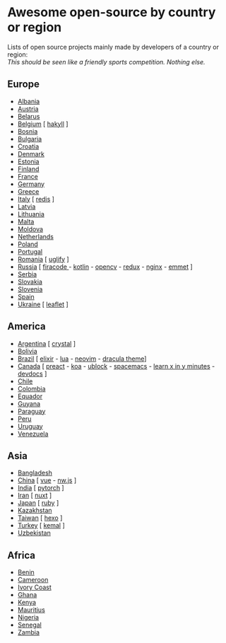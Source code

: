 # Awesome open-source by country or region

Lists of open source projects mainly made by developers of a country or region:  
*This should be seen like a friendly sports competition. Nothing else.*

## Europe

- [Albania](https://github.com/redjanym/awesome-made-by-albanians)
- [Austria](https://github.com/IonicaBizau/made-in-austria)
- [Belarus](https://github.com/IonicaBizau/made-in-belarus)
- [Belgium](https://github.com/IonicaBizau/made-in-belgium) [ [hakyll](https://github.com/jaspervdj/hakyll) ]
- [Bosnia](https://github.com/IonicaBizau/made-in-bosnia)
- [Bulgaria](https://github.com/IonicaBizau/made-in-bulgaria)
- [Croatia](https://github.com/IonicaBizau/made-in-croatia)
- [Denmark](https://github.com/IonicaBizau/made-in-denmark)
- [Estonia](https://github.com/IonicaBizau/made-in-estonia)
- [Finland](https://github.com/IonicaBizau/made-in-finland)
- [France](https://github.com/IonicaBizau/made-in-france)
- [Germany](https://github.com/mvximenko/awesome-made-by-germans)
- [Greece](https://github.com/IonicaBizau/made-in-greece)
- [Italy](https://github.com/IonicaBizau/made-in-italy) [ [redis](https://github.com/redis/redis) ]
- [Latvia](https://github.com/IonicaBizau/made-in-latvia)
- [Lithuania](https://github.com/IonicaBizau/made-in-lithuania)
- [Malta](https://github.com/IonicaBizau/made-in-malta)
- [Moldova](https://github.com/IonicaBizau/made-in-moldova)
- [Netherlands](https://github.com/IonicaBizau/made-in-netherlands)
- [Poland](https://github.com/IonicaBizau/made-in-poland)
- [Portugal](https://github.com/IonicaBizau/made-in-portugal)
- [Romania](https://github.com/IonicaBizau/made-in-romania) [ [uglify](https://github.com/mishoo/UglifyJS) ]
- [Russia](https://github.com/igoradamenko/awesome-made-by-russians) [ [firacode ](https://github.com/tonsky/FiraCode) - [kotlin](https://github.com/JetBrains/kotlin) - [opencv](https://github.com/opencv/opencv) - [redux](https://github.com/reduxjs/redux) - [nginx](https://github.com/nginx/nginx) - [emmet](https://github.com/emmetio/emmet) ]
- [Serbia](https://github.com/IonicaBizau/made-in-serbia)
- [Slovakia](https://github.com/IonicaBizau/made-in-slovakia)
- [Slovenia](https://github.com/IonicaBizau/made-in-slovenia)
- [Spain](https://github.com/IonicaBizau/made-in-spain)
- [Ukraine](https://github.com/chernivtsijs/made-in-ukraine) [ [leaflet](https://github.com/Leaflet/Leaflet) ]

## America

- [Argentina](https://github.com/IonicaBizau/made-in-argentina) [ [crystal](https://github.com/crystal-lang/crystal) ]
- [Bolivia](https://github.com/IonicaBizau/made-in-bolivia)
- [Brazil](https://github.com/felipefialho/awesome-made-by-brazilians) [ [elixir](https://github.com/elixir-lang/elixir) - [lua](https://github.com/lua/lua) - [neovim](https://github.com/neovim/neovim) - [dracula theme](https://github.com/dracula/dracula-theme)]
- [Canada](https://github.com/suguru03/made-in-canada) [ [preact](https://github.com/preactjs/preact) - [koa](https://github.com/koajs/koa) - [ublock](https://github.com/gorhill/uBlock) - [spacemacs](https://github.com/syl20bnr/spacemacs) - [learn x in y minutes](https://github.com/adambard/learnxinyminutes-docs) - [devdocs](https://github.com/freeCodeCamp/devdocs) ]
- [Chile](https://github.com/IonicaBizau/made-in-chile)
- [Colombia](https://github.com/IonicaBizau/made-in-colombia)
- [Equador](https://github.com/IonicaBizau/made-in-ecuador)
- [Guyana](https://github.com/IonicaBizau/made-in-guyana)
- [Paraguay](https://github.com/IonicaBizau/made-in-paraguay)
- [Peru](https://github.com/IonicaBizau/made-in-peru)
- [Uruguay](https://github.com/IonicaBizau/made-in-uruguay)
- [Venezuela](https://github.com/IonicaBizau/made-in-venezuela)

## Asia

- [Bangladesh](https://github.com/made-in-bangladesh/made-in-bangladesh)
- [China](https://github.com/JN-H/awesome-made-by-chinese) [ [vue](https://github.com/vuejs/vue) - [nw.js](https://github.com/nwjs/nw.js) ]
- [India](https://github.com/jeswinsimon/awesome-made-by-indians) [ [pytorch](https://github.com/pytorch/pytorch) ]
- [Iran](https://github.com/mohebifar/made-in-iran) [ [nuxt](https://github.com/nuxt/nuxt.js) ]
- [Japan](https://github.com/suguru03/made-in-japan) [ [ruby](https://github.com/ruby/ruby) ] 
- [Kazakhstan](https://github.com/nugmanoff/awesome-made-in-kz)
- [Taiwan](https://github.com/hueitan/made-in-taiwan) [ [hexo](https://github.com/hexojs/hexo) ]
- [Turkey](https://github.com/IonicaBizau/made-in-turkey) [ [kemal](https://github.com/kemalcr/kemal) ]
- [Uzbekistan](https://github.com/webstyle/made-in-uzbekistan)

## Africa

- [Benin](https://github.com/0l1v3r5/made-in-benin)
- [Cameroon](https://github.com/roc41d/made-in-cameroon)
- [Ivory Coast](https://github.com/codedivoire/made-in-ci)
- [Ghana](https://github.com/devcongress/made-in-ghana)
- [Kenya](https://github.com/MadeInKenya/madeinkenya.github.io)
- [Mauritius](https://github.com/Humeira/made-in-Mauritius)
- [Nigeria](https://github.com/acekyd/made-in-nigeria)
- [Senegal](https://github.com/JoloffCode/made-in-senegal)
- [Zambia](https://github.com/ZambianTech/made-in-zambia)
